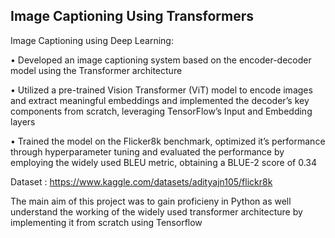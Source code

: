 ## Image Captioning Using Transformers
Image Captioning using Deep Learning: 

• Developed an image captioning system based on the encoder-decoder model using the Transformer architecture


• Utilized a pre-trained Vision Transformer (ViT) model to encode images and extract meaningful embeddings and
implemented the decoder’s key components from scratch, leveraging TensorFlow’s Input and Embedding layers


• Trained the model on the Flicker8k benchmark, optimized it’s performance through hyperparameter tuning and
evaluated the performance by employing the widely used BLEU metric, obtaining a BLUE-2 score of 0.34

Dataset : https://www.kaggle.com/datasets/adityajn105/flickr8k

The main aim of this project was to gain proficieny in Python as well understand the working of the widely used transformer architecture by implementing it from scratch using Tensorflow
